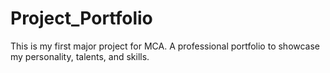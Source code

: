# Project_Portfolio
 This is my first major project for MCA. A professional portfolio to showcase my personality, talents, and skills. 

